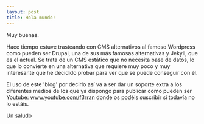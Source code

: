 ```yaml
---
layout: post
title: Hola mundo!
---
```


Muy buenas. 

Hace tiempo estuve trasteando con CMS alternativos al famoso Wordpress como pueden ser Drupal, una de sus más famosas alternativas y Jekyll, que es el actual.
Se trata de un CMS estático que no necesita base de datos, lo que lo convierte en una alternativa que requiere muy poco y muy interesante que he decidido probar para ver que se puede conseguir con él.

El uso de este 'blog' por decirlo así va a ser dar un soporte extra a los diferentes medios de los que ya dispongo para publicar como pueden ser Youtube: www.youtube.com/f3rran donde os podéis suscribir si todavía no lo estáis.

Un saludo
